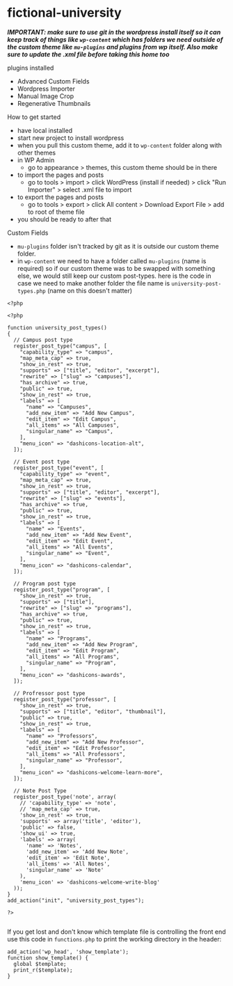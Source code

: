 # fictional-university

**_IMPORTANT: make sure to use git in the wordpress install itself so it can keep track of things like `wp-content` which has folders we need outside of the custom theme like `mu-plugins` and plugins from wp itself. Also make sure to update the .xml file before taking this home too_**

plugins installed

- Advanced Custom Fields
- Wordpress Importer
- Manual Image Crop
- Regenerative Thumbnails

How to get started

- have local installed
- start new project to install wordpress
- when you pull this custom theme, add it to `wp-content` folder along with other themes
- in WP Admin
  - go to appearance > themes, this custom theme should be in there
- to import the pages and posts
  - go to tools > import > click WordPress (install if needed) > click "Run Importer" > select .xml file to import
- to export the pages and posts
  - go to tools > export > click All content > Download Export File > add to root of theme file
- you should be ready to after that

Custom Fields

- `mu-plugins` folder isn't tracked by git as it is outside our custom theme folder.
- in `wp-content` we need to have a folder called `mu-plugins` (name is required) so if our custom theme was to be swapped with something else, we would still keep our custom post-types. here is the code in case we need to make another folder the file name is `university-post-types.php` (name on this doesn't matter)

```
<?php

<?php

function university_post_types()
{
  // Campus post type
  register_post_type("campus", [
    "capability_type" => "campus",
    "map_meta_cap" => true,
    "show_in_rest" => true,
    "supports" => ["title", "editor", "excerpt"],
    "rewrite" => ["slug" => "campuses"],
    "has_archive" => true,
    "public" => true,
    "show_in_rest" => true,
    "labels" => [
      "name" => "Campuses",
      "add_new_item" => "Add New Campus",
      "edit_item" => "Edit Campus",
      "all_items" => "All Campuses",
      "singular_name" => "Campus",
    ],
    "menu_icon" => "dashicons-location-alt",
  ]);

  // Event post type
  register_post_type("event", [
    "capability_type" => "event",
    "map_meta_cap" => true,
    "show_in_rest" => true,
    "supports" => ["title", "editor", "excerpt"],
    "rewrite" => ["slug" => "events"],
    "has_archive" => true,
    "public" => true,
    "show_in_rest" => true,
    "labels" => [
      "name" => "Events",
      "add_new_item" => "Add New Event",
      "edit_item" => "Edit Event",
      "all_items" => "All Events",
      "singular_name" => "Event",
    ],
    "menu_icon" => "dashicons-calendar",
  ]);

  // Program post type
  register_post_type("program", [
    "show_in_rest" => true,
    "supports" => ["title"],
    "rewrite" => ["slug" => "programs"],
    "has_archive" => true,
    "public" => true,
    "show_in_rest" => true,
    "labels" => [
      "name" => "Programs",
      "add_new_item" => "Add New Program",
      "edit_item" => "Edit Program",
      "all_items" => "All Programs",
      "singular_name" => "Program",
    ],
    "menu_icon" => "dashicons-awards",
  ]);

  // Profressor post type
  register_post_type("professor", [
    "show_in_rest" => true,
    "supports" => ["title", "editor", "thumbnail"],
    "public" => true,
    "show_in_rest" => true,
    "labels" => [
      "name" => "Professors",
      "add_new_item" => "Add New Professor",
      "edit_item" => "Edit Professor",
      "all_items" => "All Professors",
      "singular_name" => "Professor",
    ],
    "menu_icon" => "dashicons-welcome-learn-more",
  ]);
  
  // Note Post Type
  register_post_type('note', array(
    // 'capability_type' => 'note',
    // 'map_meta_cap' => true,
    'show_in_rest' => true,
    'supports' => array('title', 'editor'),
    'public' => false,
    'show_ui' => true,
    'labels' => array(
      'name' => 'Notes',
      'add_new_item' => 'Add New Note',
      'edit_item' => 'Edit Note',
      'all_items' => 'All Notes',
      'singular_name' => 'Note'
    ),
    'menu_icon' => 'dashicons-welcome-write-blog'
  ));
}
add_action("init", "university_post_types");

?>


```

If you get lost and don't know which template file is controlling the front end use this code in `functions.php` to print the working directory in the header:

```
add_action('wp_head', 'show_template');
function show_template() {
  global $template;
  print_r($template);
}
```
